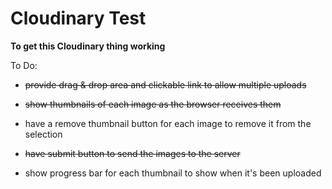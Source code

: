 # Cloudinary Test

__To get this Cloudinary thing working__


To Do:

-  ~~provide drag & drop area and clickable link to allow multiple uploads~~

- ~~show thumbnails of each image as the browser receives them~~

- have a remove thumbnail button for each image to remove it from the selection

- ~~have submit button to send the images to the server~~

- show progress bar for each thumbnail to show when it's been uploaded
